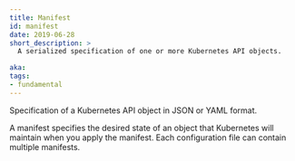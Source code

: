 ```yaml
---
title: Manifest
id: manifest
date: 2019-06-28
short_description: >
  A serialized specification of one or more Kubernetes API objects.

aka:
tags:
- fundamental
---
```

 Specification of a Kubernetes API object in JSON or YAML format.

<!--more-->
A manifest specifies the desired state of an object that Kubernetes will maintain when you apply the manifest. Each configuration file can contain multiple manifests.
